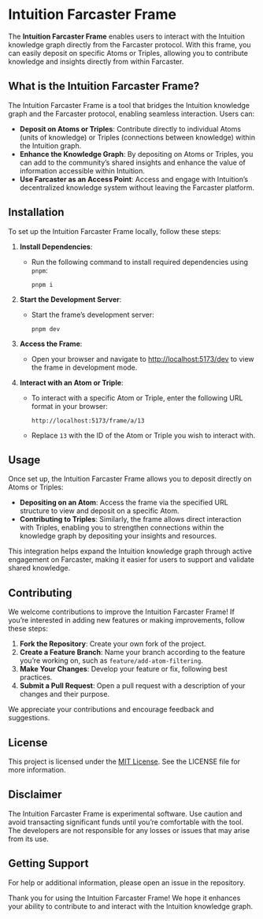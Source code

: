 # Intuition Farcaster Frame

The **Intuition Farcaster Frame** enables users to interact with the Intuition knowledge graph directly from the Farcaster protocol. With this frame, you can easily deposit on specific Atoms or Triples, allowing you to contribute knowledge and insights directly from within Farcaster.

## What is the Intuition Farcaster Frame?

The Intuition Farcaster Frame is a tool that bridges the Intuition knowledge graph and the Farcaster protocol, enabling seamless interaction. Users can:
- **Deposit on Atoms or Triples**: Contribute directly to individual Atoms (units of knowledge) or Triples (connections between knowledge) within the Intuition graph.
- **Enhance the Knowledge Graph**: By depositing on Atoms or Triples, you can add to the community’s shared insights and enhance the value of information accessible within Intuition.
- **Use Farcaster as an Access Point**: Access and engage with Intuition’s decentralized knowledge system without leaving the Farcaster platform.

## Installation

To set up the Intuition Farcaster Frame locally, follow these steps:

1. **Install Dependencies**:
   - Run the following command to install required dependencies using `pnpm`:
     ```shell
     pnpm i
     ```

2. **Start the Development Server**:
   - Start the frame’s development server:
     ```shell
     pnpm dev
     ```

3. **Access the Frame**:
   - Open your browser and navigate to [http://localhost:5173/dev](http://localhost:5173/dev) to view the frame in development mode.

4. **Interact with an Atom or Triple**:
   - To interact with a specific Atom or Triple, enter the following URL format in your browser:
     ```
     http://localhost:5173/frame/a/13
     ```
   - Replace `13` with the ID of the Atom or Triple you wish to interact with.

## Usage

Once set up, the Intuition Farcaster Frame allows you to deposit directly on Atoms or Triples:
- **Depositing on an Atom**: Access the frame via the specified URL structure to view and deposit on a specific Atom.
- **Contributing to Triples**: Similarly, the frame allows direct interaction with Triples, enabling you to strengthen connections within the knowledge graph by depositing your insights and resources.

This integration helps expand the Intuition knowledge graph through active engagement on Farcaster, making it easier for users to support and validate shared knowledge.

## Contributing

We welcome contributions to improve the Intuition Farcaster Frame! If you’re interested in adding new features or making improvements, follow these steps:

1. **Fork the Repository**: Create your own fork of the project.
2. **Create a Feature Branch**: Name your branch according to the feature you’re working on, such as `feature/add-atom-filtering`.
3. **Make Your Changes**: Develop your feature or fix, following best practices.
4. **Submit a Pull Request**: Open a pull request with a description of your changes and their purpose.

We appreciate your contributions and encourage feedback and suggestions.

## License

This project is licensed under the [MIT License](LICENSE.md). See the LICENSE file for more information.

## Disclaimer

The Intuition Farcaster Frame is experimental software. Use caution and avoid transacting significant funds until you’re comfortable with the tool. The developers are not responsible for any losses or issues that may arise from its use.

## Getting Support

For help or additional information, please open an issue in the repository.

Thank you for using the Intuition Farcaster Frame! We hope it enhances your ability to contribute to and interact with the Intuition knowledge graph.
